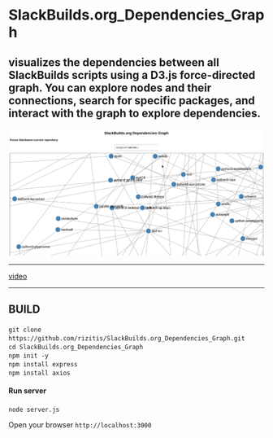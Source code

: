 # SlackBuilds.org_Dependencies_Graph
visualizes the dependencies between all SlackBuilds scripts using a D3.js force-directed graph. You can explore nodes and their connections, search for specific packages, and interact with the graph to explore dependencies.
---

![image](./image.png)

--- 

[video](https://www.youtube.com/watch?v=Qvsoa1hI_Z8)

---

## BUILD 

`git clone https://github.com/rizitis/SlackBuilds.org_Dependencies_Graph.git` <br>
`cd SlackBuilds.org_Dependencies_Graph` <br>
`npm init -y` <br>
`npm install express` <br>
`npm install axios`<br>

#### Run server
`node server.js`<br>

Open your browser `http://localhost:3000`

